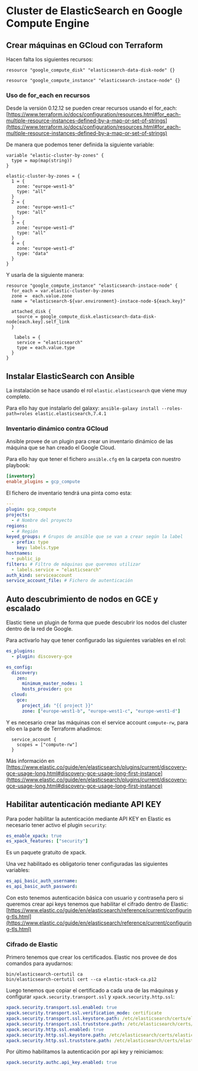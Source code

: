 Cluster de ElasticSearch en Google Compute Engine
=================================================

Crear máquinas en GCloud con Terraform
--------------------------------------
Hacen falta los siguientes recursos:
```hcl-terraform
resource "google_compute_disk" "elasticsearch-data-disk-node" {}

resource "google_compute_instance" "elasticsearch-instace-node" {}
```

### Uso de for_each en recursos
Desde la versión 0.12.12 se pueden crear recursos usando el for_each: [https://www.terraform.io/docs/configuration/resources.html#for_each-multiple-resource-instances-defined-by-a-map-or-set-of-strings](https://www.terraform.io/docs/configuration/resources.html#for_each-multiple-resource-instances-defined-by-a-map-or-set-of-strings)

De manera que podemos tener definida la siguiente variable:
```hcl-terraform
variable "elastic-cluster-by-zones" {
  type = map(map(string))
}

elastic-cluster-by-zones = {
  1 = {
	zone: "europe-west1-b"
	type: "all"
  }
  2 = {
	zone: "europe-west1-c"
	type: "all"
  }
  3 = {
	zone: "europe-west1-d"
	type: "all"
  }
  4 = {
	zone: "europe-west1-d"
	type: "data"
  }
}
```

Y usarla de la siguiente manera:
```hcl-terraform
resource "google_compute_instance" "elasticsearch-instace-node" {
  for_each = var.elastic-cluster-by-zones
  zone =  each.value.zone
  name = "elasticsearch-${var.environment}-instace-node-${each.key}"

  attached_disk {
	source = google_compute_disk.elasticsearch-data-disk-node[each.key].self_link
  }

   labels = {
	service = "elasticsearch"
	type = each.value.type
  }
}
```

Instalar ElasticSearch con Ansible
----------------------------------

La instalación se hace usando el rol `elastic.elasticsearch` que viene muy completo.

Para ello hay que instalarlo del galaxy: `ansible-galaxy install --roles-path=roles elastic.elasticsearch,7.4.1`

### Inventario dinámico contra GCloud

Ansible provee de un plugin para crear un inventario dinámico de las máquina que se han creado el Google Cloud.

Para ello hay que tener el fichero `ansible.cfg` en la carpeta con nuestro playbook:
```ini
[inventory]
enable_plugins = gcp_compute
```

El fichero de inventario tendrá una pinta como esta:
```yaml
---
plugin: gcp_compute
projects:
  - # Nombre del proyecto
regions:
  - # Región
keyed_groups: # Grupos de ansible que se van a crear según la label
  - prefix: type
	key: labels.type
hostnames:
  - public_ip
filters: # Filtro de máquinas que queremos utilizar
  - labels.service = "elasticsearch"
auth_kind: serviceaccount
service_account_file: # Fichero de autenticación
```

Auto descubrimiento de nodos en GCE y escalado
----------------------------------------------
Elastic tiene un plugin de forma que puede descubrir los nodos del cluster dentro de la red de Google.

Para activarlo hay que tener configurado las siguientes variables en el rol:
```yaml
es_plugins:
  - plugin: discovery-gce

es_config:
  discovery:
	zen:
	  minimum_master_nodes: 1
	  hosts_provider: gce
  cloud:
	gce:
	  project_id: "{{ project }}"
	  zone: ["europe-west1-b", "europe-west1-c", "europe-west1-d"]
```

Y es necesario crear las máquinas con el service account `compute-rw`, para ello en la parte de Terraform añadimos:
```hcl-terraform
  service_account {
	scopes = ["compute-rw"]
  }
```

Más información en [https://www.elastic.co/guide/en/elasticsearch/plugins/current/discovery-gce-usage-long.html#discovery-gce-usage-long-first-instance](https://www.elastic.co/guide/en/elasticsearch/plugins/current/discovery-gce-usage-long.html#discovery-gce-usage-long-first-instance)

Habilitar autenticación mediante API KEY
----------------------------------------
Para poder habilitar la autenticación mediante API KEY en Elastic es necesario tener activo el plugin `security`:
```yaml
es_enable_xpack: true
es_xpack_features: ["security"]
```

Es un paquete gratuito de xpack.

Una vez habilitado es obligatorio tener configuradas las siguientes variables:
```yaml
es_api_basic_auth_username:
es_api_basic_auth_password:
```

Con esto tenemos autenticación básica con usuario y contraseña pero si queremos crear api keys tenemos que habilitar el cifrado dentro de Elastic: [https://www.elastic.co/guide/en/elasticsearch/reference/current/configuring-tls.html](https://www.elastic.co/guide/en/elasticsearch/reference/current/configuring-tls.html)

### Cifrado de Elastic

Primero tenemos que crear los certificados. Elastic nos provee de dos comandos para ayudarnos:
```
bin/elasticsearch-certutil ca
bin/elasticsearch-certutil cert --ca elastic-stack-ca.p12
```

Luego tenemos que copiar el certificado a cada una de las máquinas y configurar `xpack.security.transport.ssl` y `xpack.security.http.ssl`:
```yaml
xpack.security.transport.ssl.enabled: true
xpack.security.transport.ssl.verification_mode: certificate
xpack.security.transport.ssl.keystore.path: /etc/elasticsearch/certs/elastic-certificates.p12
xpack.security.transport.ssl.truststore.path: /etc/elasticsearch/certs/elastic-certificates.p12
xpack.security.http.ssl.enabled: true
xpack.security.http.ssl.keystore.path: /etc/elasticsearch/certs/elastic-certificates.p12
xpack.security.http.ssl.truststore.path: /etc/elasticsearch/certs/elastic-certificates.p12
```

Por último habilitamos la autenticación por api key y reiniciamos:
```yaml
xpack.security.authc.api_key.enabled: true
```
